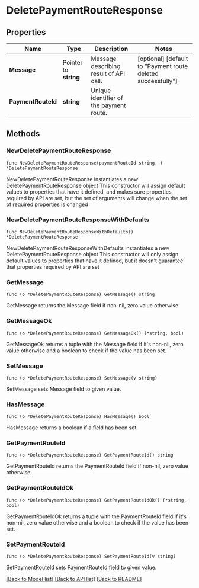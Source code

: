 # DeletePaymentRouteResponse

## Properties

Name | Type | Description | Notes
------------ | ------------- | ------------- | -------------
**Message** | Pointer to **string** | Message describing result of API call. | [optional] [default to "Payment route deleted successfully"]
**PaymentRouteId** | **string** | Unique identifier of the payment route. | 

## Methods

### NewDeletePaymentRouteResponse

`func NewDeletePaymentRouteResponse(paymentRouteId string, ) *DeletePaymentRouteResponse`

NewDeletePaymentRouteResponse instantiates a new DeletePaymentRouteResponse object
This constructor will assign default values to properties that have it defined,
and makes sure properties required by API are set, but the set of arguments
will change when the set of required properties is changed

### NewDeletePaymentRouteResponseWithDefaults

`func NewDeletePaymentRouteResponseWithDefaults() *DeletePaymentRouteResponse`

NewDeletePaymentRouteResponseWithDefaults instantiates a new DeletePaymentRouteResponse object
This constructor will only assign default values to properties that have it defined,
but it doesn't guarantee that properties required by API are set

### GetMessage

`func (o *DeletePaymentRouteResponse) GetMessage() string`

GetMessage returns the Message field if non-nil, zero value otherwise.

### GetMessageOk

`func (o *DeletePaymentRouteResponse) GetMessageOk() (*string, bool)`

GetMessageOk returns a tuple with the Message field if it's non-nil, zero value otherwise
and a boolean to check if the value has been set.

### SetMessage

`func (o *DeletePaymentRouteResponse) SetMessage(v string)`

SetMessage sets Message field to given value.

### HasMessage

`func (o *DeletePaymentRouteResponse) HasMessage() bool`

HasMessage returns a boolean if a field has been set.

### GetPaymentRouteId

`func (o *DeletePaymentRouteResponse) GetPaymentRouteId() string`

GetPaymentRouteId returns the PaymentRouteId field if non-nil, zero value otherwise.

### GetPaymentRouteIdOk

`func (o *DeletePaymentRouteResponse) GetPaymentRouteIdOk() (*string, bool)`

GetPaymentRouteIdOk returns a tuple with the PaymentRouteId field if it's non-nil, zero value otherwise
and a boolean to check if the value has been set.

### SetPaymentRouteId

`func (o *DeletePaymentRouteResponse) SetPaymentRouteId(v string)`

SetPaymentRouteId sets PaymentRouteId field to given value.



[[Back to Model list]](../README.md#documentation-for-models) [[Back to API list]](../README.md#documentation-for-api-endpoints) [[Back to README]](../README.md)


